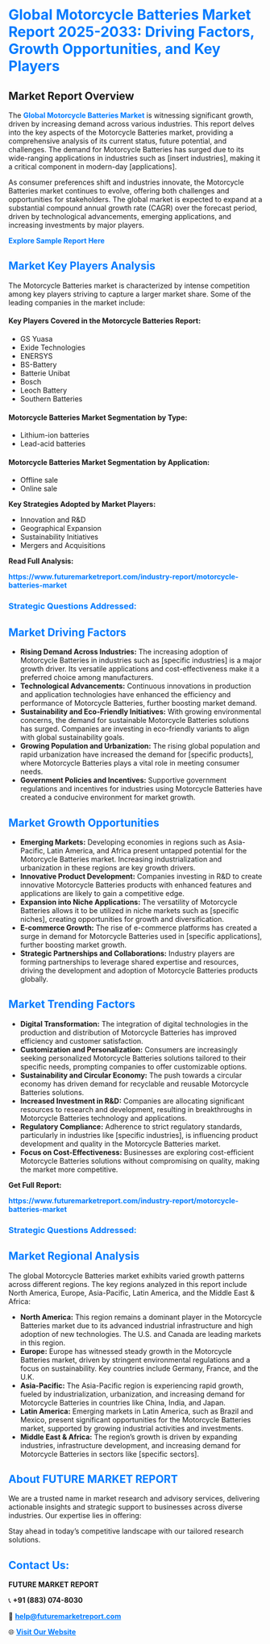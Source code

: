<h1 style="color: #007BFF;">Global Motorcycle Batteries Market Report 2025-2033: Driving Factors, Growth Opportunities, and Key Players</h1>

<section id="overview">
<h2>Market Report Overview</h2>
<p>The <a href="https://www.futuremarketreport.com/industry-report/motorcycle-batteries-market" style="color: #007BFF; text-decoration: none;"><strong>Global Motorcycle Batteries Market</strong></a> is witnessing significant growth, driven by increasing demand across various industries. This report delves into the key aspects of the Motorcycle Batteries market, providing a comprehensive analysis of its current status, future potential, and challenges. The demand for Motorcycle Batteries has surged due to its wide-ranging applications in industries such as [insert industries], making it a critical component in modern-day [applications].</p>
<p>As consumer preferences shift and industries innovate, the Motorcycle Batteries market continues to evolve, offering both challenges and opportunities for stakeholders. The global market is expected to expand at a substantial compound annual growth rate (CAGR) over the forecast period, driven by technological advancements, emerging applications, and increasing investments by major players.</p>
</section>

<section id="overview">
<p><a href="https://www.futuremarketreport.com/request-sample/reportId=104636" style="color: #007BFF; text-decoration: none;"><strong>Explore Sample Report Here</strong></a></p>
</section>

<section id="key-players">
<h2 style="color: #007BFF;">Market Key Players Analysis</h2>
<p>The Motorcycle Batteries market is characterized by intense competition among key players striving to capture a larger market share. Some of the leading companies in the market include:</p>
<h4>Key Players Covered in the Motorcycle Batteries Report:</h4>
<ul><li>GS Yuasa</li><li>Exide Technologies</li><li>ENERSYS</li><li>BS-Battery</li><li>Batterie Unibat</li><li>Bosch</li><li>Leoch Battery</li><li>Southern Batteries</li></ul>
<h4>Motorcycle Batteries Market Segmentation by Type:</h4>
<ul><li>Lithium-ion batteries</li><li>Lead-acid batteries</li></ul>

<h4>Motorcycle Batteries Market Segmentation by Application:</h4>
<ul><li>Offline sale</li><li>Online sale</li></ul>
<p><strong>Key Strategies Adopted by Market Players:</strong></p>
<ul>
<li>Innovation and R&D</li>
<li>Geographical Expansion</li>
<li>Sustainability Initiatives</li>
<li>Mergers and Acquisitions</li>
</ul>
</section>

<section>
<p><strong>Read Full Analysis: </strong></p><a href="https://www.futuremarketreport.com/industry-report/motorcycle-batteries-market" style="color: #007BFF; text-decoration: none;"><strong>https://www.futuremarketreport.com/industry-report/motorcycle-batteries-market</strong></a>
<h3 style="color: #007BFF;">Strategic Questions Addressed:</h3>
</section>

<section id="driving-factors">
<h2 style="color: #007BFF;">Market Driving Factors</h2>
<ul>
<li><strong>Rising Demand Across Industries:</strong> The increasing adoption of Motorcycle Batteries in industries such as [specific industries] is a major growth driver. Its versatile applications and cost-effectiveness make it a preferred choice among manufacturers.</li>
<li><strong>Technological Advancements:</strong> Continuous innovations in production and application technologies have enhanced the efficiency and performance of Motorcycle Batteries, further boosting market demand.</li>
<li><strong>Sustainability and Eco-Friendly Initiatives:</strong> With growing environmental concerns, the demand for sustainable Motorcycle Batteries solutions has surged. Companies are investing in eco-friendly variants to align with global sustainability goals.</li>
<li><strong>Growing Population and Urbanization:</strong> The rising global population and rapid urbanization have increased the demand for [specific products], where Motorcycle Batteries plays a vital role in meeting consumer needs.</li>
<li><strong>Government Policies and Incentives:</strong> Supportive government regulations and incentives for industries using Motorcycle Batteries have created a conducive environment for market growth.</li>
</ul>
</section>

<section id="growth-opportunities">
<h2 style="color: #007BFF;">Market Growth Opportunities</h2>
<ul>
<li><strong>Emerging Markets:</strong> Developing economies in regions such as Asia-Pacific, Latin America, and Africa present untapped potential for the Motorcycle Batteries market. Increasing industrialization and urbanization in these regions are key growth drivers.</li>
<li><strong>Innovative Product Development:</strong> Companies investing in R&D to create innovative Motorcycle Batteries products with enhanced features and applications are likely to gain a competitive edge.</li>
<li><strong>Expansion into Niche Applications:</strong> The versatility of Motorcycle Batteries allows it to be utilized in niche markets such as [specific niches], creating opportunities for growth and diversification.</li>
<li><strong>E-commerce Growth:</strong> The rise of e-commerce platforms has created a surge in demand for Motorcycle Batteries used in [specific applications], further boosting market growth.</li>
<li><strong>Strategic Partnerships and Collaborations:</strong> Industry players are forming partnerships to leverage shared expertise and resources, driving the development and adoption of Motorcycle Batteries products globally.</li>
</ul>
</section>

<section id="trending-factors">
<h2 style="color: #007BFF;">Market Trending Factors</h2>
<ul>
<li><strong>Digital Transformation:</strong> The integration of digital technologies in the production and distribution of Motorcycle Batteries has improved efficiency and customer satisfaction.</li>
<li><strong>Customization and Personalization:</strong> Consumers are increasingly seeking personalized Motorcycle Batteries solutions tailored to their specific needs, prompting companies to offer customizable options.</li>
<li><strong>Sustainability and Circular Economy:</strong> The push towards a circular economy has driven demand for recyclable and reusable Motorcycle Batteries solutions.</li>
<li><strong>Increased Investment in R&D:</strong> Companies are allocating significant resources to research and development, resulting in breakthroughs in Motorcycle Batteries technology and applications.</li>
<li><strong>Regulatory Compliance:</strong> Adherence to strict regulatory standards, particularly in industries like [specific industries], is influencing product development and quality in the Motorcycle Batteries market.</li>
<li><strong>Focus on Cost-Effectiveness:</strong> Businesses are exploring cost-efficient Motorcycle Batteries solutions without compromising on quality, making the market more competitive.</li>
</ul>
</section>

<section>
<p><strong>Get Full Report: </strong></p><a href="https://www.futuremarketreport.com/industry-report/motorcycle-batteries-market" style="color: #007BFF; text-decoration: none;"><strong>https://www.futuremarketreport.com/industry-report/motorcycle-batteries-market</strong></a>
<h3 style="color: #007BFF;">Strategic Questions Addressed:</h3>
</section>


<section id="regional-analysis">
<h2 style="color: #007BFF;">Market Regional Analysis</h2>
<p>The global Motorcycle Batteries market exhibits varied growth patterns across different regions. The key regions analyzed in this report include North America, Europe, Asia-Pacific, Latin America, and the Middle East & Africa:</p>
<ul>
<li><strong>North America:</strong> This region remains a dominant player in the Motorcycle Batteries market due to its advanced industrial infrastructure and high adoption of new technologies. The U.S. and Canada are leading markets in this region.</li>
<li><strong>Europe:</strong> Europe has witnessed steady growth in the Motorcycle Batteries market, driven by stringent environmental regulations and a focus on sustainability. Key countries include Germany, France, and the U.K.</li>
<li><strong>Asia-Pacific:</strong> The Asia-Pacific region is experiencing rapid growth, fueled by industrialization, urbanization, and increasing demand for Motorcycle Batteries in countries like China, India, and Japan.</li>
<li><strong>Latin America:</strong> Emerging markets in Latin America, such as Brazil and Mexico, present significant opportunities for the Motorcycle Batteries market, supported by growing industrial activities and investments.</li>
<li><strong>Middle East & Africa:</strong> The region’s growth is driven by expanding industries, infrastructure development, and increasing demand for Motorcycle Batteries in sectors like [specific sectors].</li>
</ul>
</section>

<footer>
<h2 style="color: #007BFF;">About FUTURE MARKET REPORT</h2>
<p>We are a trusted name in market research and advisory services, delivering actionable insights and strategic support to businesses across diverse industries. Our expertise lies in offering:</p>

<p>Stay ahead in today’s competitive landscape with our tailored research solutions.</p>

<h2 style="color: #007BFF;">Contact Us:</h2>
<p><strong>FUTURE MARKET REPORT</strong></p>
<p>📞 <strong>+91 (883) 074-8030</strong></p>
<p>📧 <strong><a href="mailto:help@futuremarketreport.com" style="color: #007BFF;">help@futuremarketreport.com</a></strong></p>
<p>🌐 <strong><a href="https://www.futuremarketreport.com/" style="color: #007BFF;">Visit Our Website</a></strong></p>
</footer>